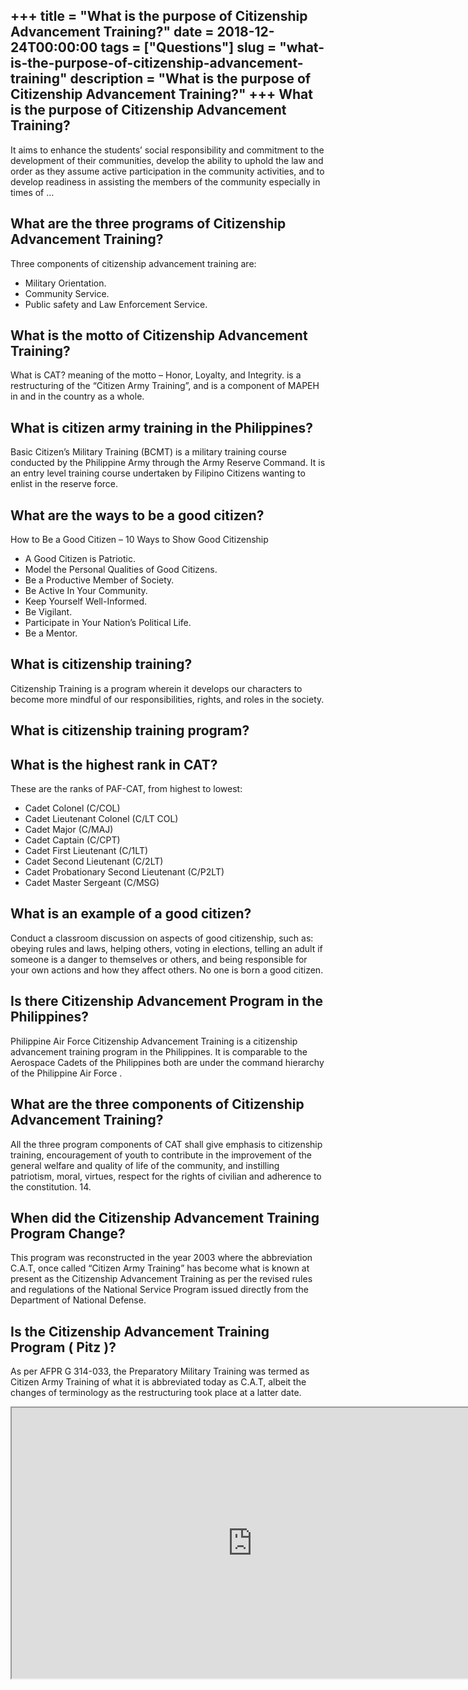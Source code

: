 +++
title = "What is the purpose of Citizenship Advancement Training?"
date = 2018-12-24T00:00:00
tags = ["Questions"]
slug = "what-is-the-purpose-of-citizenship-advancement-training"
description = "What is the purpose of Citizenship Advancement Training?"
+++
What is the purpose of Citizenship Advancement Training?
--------------------------------------------------------

It aims to enhance the students’ social responsibility and commitment to the development of their communities, develop the ability to uphold the law and order as they assume active participation in the community activities, and to develop readiness in assisting the members of the community especially in times of …

What are the three programs of Citizenship Advancement Training?
----------------------------------------------------------------

Three components of citizenship advancement training are:

- Military Orientation.
- Community Service.
- Public safety and Law Enforcement Service.

What is the motto of Citizenship Advancement Training?
------------------------------------------------------

What is CAT? meaning of the motto – Honor, Loyalty, and Integrity. is a restructuring of the “Citizen Army Training”, and is a component of MAPEH in and in the country as a whole.

What is citizen army training in the Philippines?
-------------------------------------------------

Basic Citizen’s Military Training (BCMT) is a military training course conducted by the Philippine Army through the Army Reserve Command. It is an entry level training course undertaken by Filipino Citizens wanting to enlist in the reserve force.

What are the ways to be a good citizen?
---------------------------------------

How to Be a Good Citizen – 10 Ways to Show Good Citizenship

- A Good Citizen is Patriotic.
- Model the Personal Qualities of Good Citizens.
- Be a Productive Member of Society.
- Be Active In Your Community.
- Keep Yourself Well-Informed.
- Be Vigilant.
- Participate in Your Nation’s Political Life.
- Be a Mentor.

What is citizenship training?
-----------------------------

Citizenship Training is a program wherein it develops our characters to become more mindful of our responsibilities, rights, and roles in the society.

What is citizenship training program?
-------------------------------------

What is the highest rank in CAT?
--------------------------------

These are the ranks of PAF-CAT, from highest to lowest:

- Cadet Colonel (C/COL)
- Cadet Lieutenant Colonel (C/LT COL)
- Cadet Major (C/MAJ)
- Cadet Captain (C/CPT)
- Cadet First Lieutenant (C/1LT)
- Cadet Second Lieutenant (C/2LT)
- Cadet Probationary Second Lieutenant (C/P2LT)
- Cadet Master Sergeant (C/MSG)

What is an example of a good citizen?
-------------------------------------

Conduct a classroom discussion on aspects of good citizenship, such as: obeying rules and laws, helping others, voting in elections, telling an adult if someone is a danger to themselves or others, and being responsible for your own actions and how they affect others. No one is born a good citizen.

Is there Citizenship Advancement Program in the Philippines?
------------------------------------------------------------

Philippine Air Force Citizenship Advancement Training is a citizenship advancement training program in the Philippines. It is comparable to the Aerospace Cadets of the Philippines both are under the command hierarchy of the Philippine Air Force .

What are the three components of Citizenship Advancement Training?
------------------------------------------------------------------

All the three program components of CAT shall give emphasis to citizenship training, encouragement of youth to contribute in the improvement of the general welfare and quality of life of the community, and instilling patriotism, moral, virtues, respect for the rights of civilian and adherence to the constitution. 14.

When did the Citizenship Advancement Training Program Change?
-------------------------------------------------------------

This program was reconstructed in the year 2003 where the abbreviation C.A.T, once called “Citizen Army Training” has become what is known at present as the Citizenship Advancement Training as per the revised rules and regulations of the National Service Program issued directly from the Department of National Defense.

Is the Citizenship Advancement Training Program ( Pitz )?
---------------------------------------------------------

As per AFPR G 314-033, the Preparatory Military Training was termed as Citizen Army Training of what it is abbreviated today as C.A.T, albeit the changes of terminology as the restructuring took place at a latter date.

<iframe allow="accelerometer; autoplay; clipboard-write; encrypted-media; gyroscope; picture-in-picture" allowfullscreen="" class="__youtube_prefs__  epyt-is-override  no-lazyload" data-no-lazy="1" data-origheight="433" data-origwidth="770" data-skipgform_ajax_framebjll="" height="433" id="_ytid_55606" loading="lazy" src="https://www.youtube.com/embed/_MZNXf8jUgw?enablejsapi=1&autoplay=0&cc_load_policy=0&cc_lang_pref=&iv_load_policy=1&loop=0&modestbranding=0&rel=1&fs=1&playsinline=0&autohide=2&theme=dark&color=red&controls=1&" title="YouTube player" width="770"></iframe>
